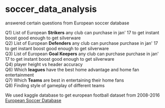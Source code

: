 # soccer_data_analysis
answered certain questions from European soccer database

Q1) List of European **Strikers** any club can purchase in jan' 17  to get instant boost good enough to get silverware<br>
Q2) List of European **Defenders** any club can purchase purchase in jan' 17  to get instant boost good enough to get silverware<br>
Q3) List of European **Goal Keepers** any club can purchase purchase in jan' 17  to get instant boost good enough to get silverware<br>
Q4) player height vs header accuracy<br>
Q6) Which **leagues** have the best home advantage and home fan entertainment<br>
Q7) Which **Teams** are best in entertaining their home fans<br>
Q8) Finding style of gameplay of different teams

We used kaggle database to get european football dataset from 2008-2016
[European Soccer Database](https://www.kaggle.com/hugomathien/soccer)
